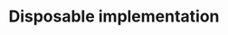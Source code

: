 ---
lang: en
layout: doc
permalink: /doc/disposablevm-implementation/
redirect_from:
- /doc/dvm-impl/
- /en/doc/dvm-impl/
- /doc/DVMimpl/
- /wiki/DVMimpl/
redirect_to: https://doc.qubes-os.org/en/latest/developer/services/disposablevm-implementation.html
ref: 34
title: Disposable implementation
---